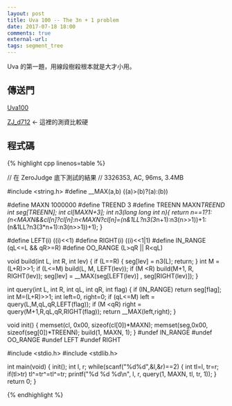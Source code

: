 ```yaml
---
layout: post
title: Uva 100 -- The 3n + 1 problem
date: 2017-07-18 18:00
comments: true
external-url:
tags: segment_tree
---
```


Uva 的第一題，用線段樹殺根本就是大才小用。

## 傳送門

[Uva100](https://uva.onlinejudge.org/index.php?option=com_onlinejudge&Itemid=8&page=show_problem&problem=36)

[ZJ_d712](https://zerojudge.tw/ShowProblem?problemid=d712) <- 這裡的測資比較硬


## 程式碼

{% highlight cpp linenos=table %}

// 在 ZeroJudge 底下測試的結果
// 3326353, AC, 96ms, 3.4MB

#include <string.h>
#define __MAX(a,b) ((a)>(b)?(a):(b))

#define MAXN 1000000
#define TREEND 3
#define TREENN MAXN*TREEND
int seg[TREENN]; 
int cl[MAXN+3];
int n3(long long int n){
    return n==1?1:(n<MAXN&&cl[n]?cl[n]:n<MAXN?cl[n]=(n&1LL?n3(3*n+1):n3(n>>1))+1:(n&1LL?n3(3*n+1):n3(n>>1))+1);
}

#define LEFT(i) ((i)<<1)
#define RIGHT(i) ((i)<<1|1)
#define IN_RANGE (qL<=L && qR>=R)
#define OO_RANGE (L>qR || R<qL)

void build(int L, int R, int lev) {
    if (L==R) {
        seg[lev] = n3(L);
        return;
    }
    int M = (L+R)>>1;
    if (L<=M)
        build(L, M, LEFT(lev));
    if (M <R)
        build(M+1, R, RIGHT(lev));
    seg[lev] = __MAX(seg[LEFT(lev)] , seg[RIGHT(lev)]);
}

int query(int L, int R, int qL, int qR, int flag) {
    if (IN_RANGE) return seg[flag];
    int M=(L+R)>>1;
    int left=0, right=0;
    if (qL<=M)
        left = query(L,M,qL,qR,LEFT(flag));
    if (M <qR) 
        right = query(M+1,R,qL,qR,RIGHT(flag));
    return __MAX(left,right); 
}

void init() {
    memset(cl, 0x00, sizeof(cl[0])*MAXN);
    memset(seg,0x00, sizeof(seg[0])*TREENN);
    build(1, MAXN, 1);
}
#undef IN_RANGE
#undef OO_RANGE
#undef LEFT
#undef RIGHT

#include <stdio.h>
#include <stdlib.h>

int main(void) {
    init();
    int l, r;
    while(scanf("%d%d",&l,&r)==2) {
        int tl=l, tr=r;
        if(tl>tr) tl^=tr^=tl^=tr;
        printf("%d %d %d\n", l, r, query(1, MAXN, tl, tr, 1));
    }
    return 0;
}

{% endhighlight %}
